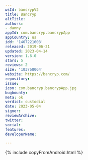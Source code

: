```yaml
---
wsId: bancrypV2
title: Bancryp
altTitle: 
authors:
- danny
appId: com.bancryp.bancrypApp
appCountry: us
idd: '1467221603'
released: 2019-06-21
updated: 2023-04-14
version: 1.6.0
stars: 5
reviews: 2
size: '103768064'
website: https://bancryp.com/
repository: 
issue: 
icon: com.bancryp.bancrypApp.jpg
bugbounty: 
meta: ok
verdict: custodial
date: 2023-05-04
signer: 
reviewArchive: 
twitter: 
social: 
features: 
developerName: 

---
```


{% include copyFromAndroid.html %}
